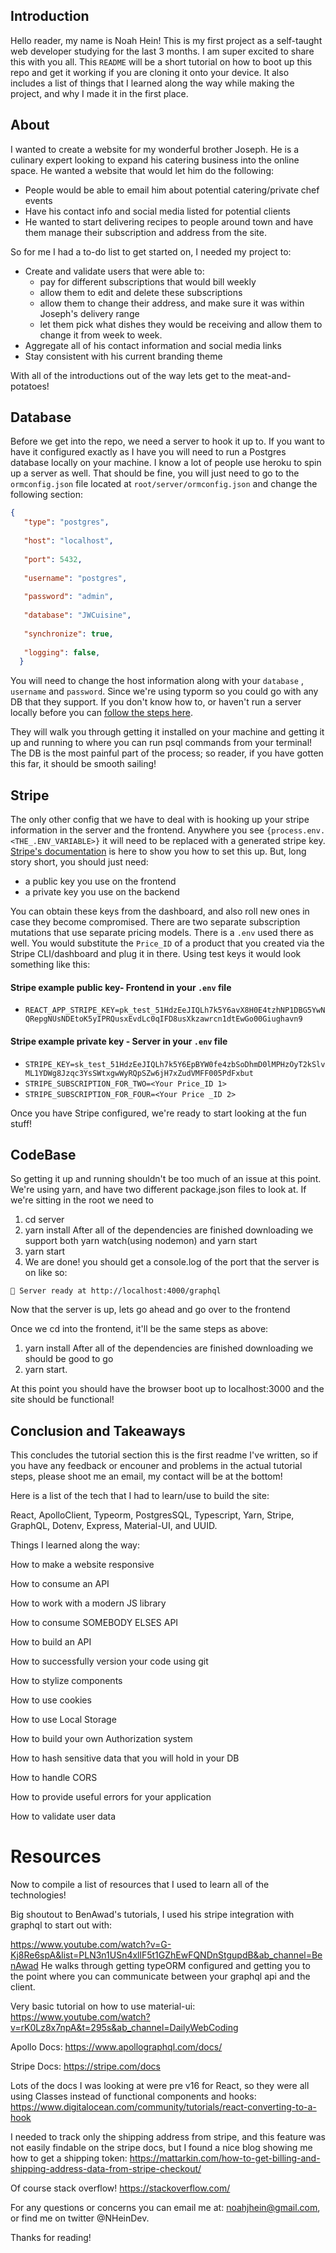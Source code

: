 ## Introduction

Hello reader, my name is Noah Hein! This is my first project as a self-taught web developer studying for the last 3 months. I am super excited to share this with you all. This `README` will be a short tutorial on how to boot up this repo and get it working if you are cloning it onto your device. It also includes a list of things that I learned along the way while making the project, and why I made it in the first place.

## About

I wanted to create a website for my wonderful brother Joseph. He is a culinary expert looking to expand his catering business into the online space. 
He wanted a website that would let him do the following:
* People would be able to email him about potential catering/private chef events
* Have his contact info and social media listed for potential clients
* He wanted to start delivering recipes to people around town and have them manage their subscription and address from the site.

So for me I had a to-do list to get started on, I needed my project to:
* Create and validate users that were able to:
   * pay for different subscriptions that would bill weekly
   * allow them to edit and delete these subscriptions
   * allow them to change their address, and make sure it was within Joseph's delivery range
   * let them pick what dishes they would be receiving and allow them to change it from week to week.
* Aggregate all of his contact information and social media links
* Stay consistent with his current branding theme

With all of the introductions out of the way lets get to the meat-and-potatoes!

## Database

Before we get into the repo, we need a server to hook it up to. If you want to have it configured exactly as I have you will need to run a Postgres database locally on your machine. I know a lot of people use heroku to spin up a server as well. That should be fine, you will just need to go to the `ormconfig.json` file located at `root/server/ormconfig.json` and change the following section:

```json
{
   "type": "postgres",
   
   "host": "localhost",
   
   "port": 5432,
   
   "username": "postgres",
   
   "password": "admin",
   
   "database": "JWCuisine",
   
   "synchronize": true,
   
   "logging": false,
  } 
```

You will need to change the host information along with your ` database ` , ` username `  and ` password `. Since we're using typorm so you could go with any DB that they support. If you don't know how to, or haven't run a server locally before you can [follow the steps here](https://www.tutorialspoint.com/postgresql/).

They will walk you through getting it installed on your machine and getting it up and running to where you can run psql commands from your terminal! The DB is the most painful part of the process; so reader, if you have gotten this far, it should be smooth sailing!

## Stripe

The only other config that we have to deal with is hooking up your stripe information in the server and the frontend. Anywhere you see `{process.env.<THE_.ENV_VARIABLE>}` it will need to be replaced with a generated stripe key. [Stripe's documentation](https://stripe.com/docs) is here to show you how to set this up. But, long story short, you should just need:
* a public key you use on the frontend
* a private key you use on the backend

You can obtain these keys from the dashboard, and also roll new ones in case they become compromised. There are two separate subscription mutations that use separate pricing models. There is a `.env` used there as well. You would substitute the `Price_ID` of a product that you created via the Stripe CLI/dashboard and plug it in there. Using test keys it would look something like this:

#### Stripe example public key- Frontend in your `.env` file

* `REACT_APP_STRIPE_KEY=pk_test_51HdzEeJIQLh7k5Y6avX8H0E4tzhNP1DBG5YwNQRepgNUsNDEtoK5yIPRQusxEvdLc0qIFD8usXkzawrcn1dtEwGo00Giughavn9` 

#### Stripe example private key - Server in your `.env` file

* `STRIPE_KEY=sk_test_51HdzEeJIQLh7k5Y6EpBYW0fe4zbSoDhmD0lMPHzOyT2kSlvML1YDWg8Jzqc3YsSWtxgwWyRQpSZw6jH7xZudVMFF005PdFxbut` 
* `STRIPE_SUBSCRIPTION_FOR_TWO=<Your Price_ID 1>`
* `STRIPE_SUBSCRIPTION_FOR_FOUR=<Your Price _ID 2>`

Once you have Stripe configured, we're ready to start looking at the fun stuff!

## CodeBase

So getting it up and running shouldn't be too much of an issue at this point. We're using yarn, and have two different package.json files to look at. If we're sitting in the root we need to

1. cd server
2. yarn install
After all of the dependencies are finished downloading we support both yarn watch(using nodemon) and yarn start
3. yarn start
4. We are done! you should get a console.log of the port that the server is on like so:

`🚀 Server ready at http://localhost:4000/graphql`

Now that the server is up, lets go ahead and go over to the frontend

Once we cd into the frontend, it'll be the same steps as above:

1. yarn install
After all of the dependencies are finished downloading we should be good to go
2. yarn start.

At this point you should have the browser boot up to localhost:3000 and the site should be functional!

## Conclusion and Takeaways

This concludes the tutorial section this is the first readme I've written, so if you have any feedback or encouner and problems in the actual tutorial steps, please shoot me an email, my contact will be at the bottom!

Here is a list of the tech that I had to learn/use to build the site:

React, ApolloClient, Typeorm, PostgresSQL, Typescript, Yarn, Stripe, GraphQL, Dotenv, Express, Material-UI, and UUID.

Things I learned along the way:

How to make a website responsive

How to consume an API

How to work with a modern JS library

How to consume SOMEBODY ELSES API

How to build an API

How to successfully version your code using git

How to stylize components

How to use cookies

How to use Local Storage

How to build your own Authorization system

How to hash sensitive data that you will hold in your DB

How to handle CORS

How to provide useful errors for your application

How to validate user data

# Resources

Now to compile a list of resources that I used to learn all of the technologies!

Big shoutout to BenAwad's tutorials, I used his stripe integration with graphql to start out with:

https://www.youtube.com/watch?v=G-Kj8Re6spA&list=PLN3n1USn4xllF5t1GZhEwFQNDnStgupdB&ab_channel=BenAwad
He walks through getting typeORM configured and getting you to the point where you can communicate between your graphql api and the client.

Very basic tutorial on how to use material-ui:
https://www.youtube.com/watch?v=rK0Lz8x7npA&t=295s&ab_channel=DailyWebCoding

Apollo Docs:
https://www.apollographql.com/docs/

Stripe Docs:
https://stripe.com/docs

Lots of the docs I was looking at were pre v16 for React, so they were all using Classes instead of functional components and hooks:
https://www.digitalocean.com/community/tutorials/react-converting-to-a-hook

I needed to track only the shipping address from stripe, and this feature was not easily findable on the stripe docs, but I found a nice blog showing me how to get a shipping token:
https://mattarkin.com/how-to-get-billing-and-shipping-address-data-from-stripe-checkout/

Of course stack overflow!
https://stackoverflow.com/

For any questions or concerns you can email me at: noahjhein@gmail.com, or find me on twitter @NHeinDev.

Thanks for reading!
